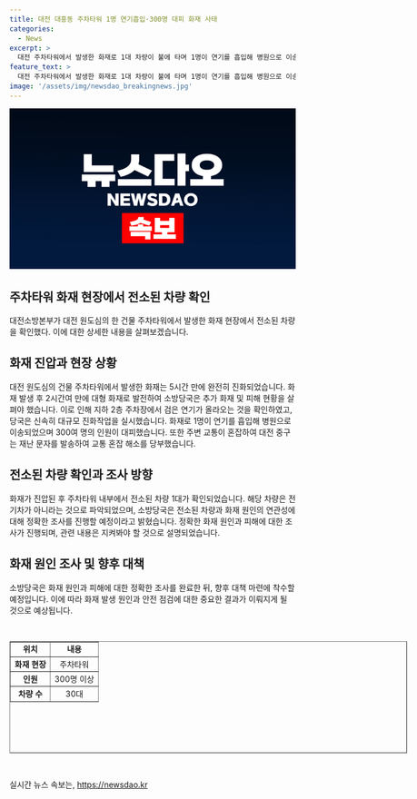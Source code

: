 ```yaml
---
title: 대전 대흥동 주차타워 1명 연기흡입·300명 대피 화재 사태
categories:
  - News
excerpt: >
  대전 주차타워에서 발생한 화재로 1대 차량이 불에 타며 1명이 연기를 흡입해 병원으로 이송됐다. 소방당국은 화재 원인과 전소된 차량의 연관성을 조사 중이며, 경찰도 수사에 착수했다. 건물 근처 교통이 혼잡한 가운데, 정확한 피해와 원인 조사를 위해 노력 중이다. (150자)
feature_text: >
  대전 주차타워에서 발생한 화재로 1대 차량이 불에 타며 1명이 연기를 흡입해 병원으로 이송됐다. 소방당국은 화재 원인과 전소된 차량의 연관성을 조사 중이며, 경찰도 수사에 착수했다. 건물 근처 교통이 혼잡한 가운데, 정확한 피해와 원인 조사를 위해 노력 중이다. (150자)
image: '/assets/img/newsdao_breakingnews.jpg'
---
```


<p><img src="/assets/img/newsdao_breakingnews.jpg" alt="flaretime 속보" /></p>

<h2 data-ke-size="size26"><b>주차타워 화재 현장에서 전소된 차량 확인</b></h2>

<p data-ke-size="size16">대전소방본부가 대전 원도심의 한 건물 주차타워에서 발생한 화재 현장에서 전소된 차량을 확인했다. 이에 대한 상세한 내용을 살펴보겠습니다.</p>

<h2 data-ke-size="size24"><b>화재 진압과 현장 상황</b></h2>

<p data-ke-size="size16">대전 원도심의 건물 주차타워에서 발생한 화재는 5시간 만에 완전히 진화되었습니다. 화재 발생 후 2시간여 만에 대형 화재로 발전하여 소방당국은 추가 화재 및 피해 현황을 살펴야 했습니다. 이로 인해 지하 2층 주차장에서 검은 연기가 올라오는 것을 확인하였고, 당국은 신속히 대규모 진화작업을 실시했습니다. 화재로 1명이 연기를 흡입해 병원으로 이송되었으며 300여 명의 인원이 대피했습니다. 또한 주변 교통이 혼잡하여 대전 중구는 재난 문자를 발송하여 교통 혼잡 해소를 당부했습니다.</p>

<h2 data-ke-size="size24"><b>전소된 차량 확인과 조사 방향</b></h2>

<p data-ke-size="size16">화재가 진압된 후 주차타워 내부에서 전소된 차량 1대가 확인되었습니다. 해당 차량은 전기차가 아니라는 것으로 파악되었으며, 소방당국은 전소된 차량과 화재 원인의 연관성에 대해 정확한 조사를 진행할 예정이라고 밝혔습니다. 정확한 화재 원인과 피해에 대한 조사가 진행되며, 관련 내용은 지켜봐야 할 것으로 설명되었습니다.</p>

<h2 data-ke-size="size24"><b>화재 원인 조사 및 향후 대책</b></h2>

<p data-ke-size="size16">소방당국은 화재 원인과 피해에 대한 정확한 조사를 완료한 뒤, 향후 대책 마련에 착수할 예정입니다. 이에 따라 화재 발생 원인과 안전 점검에 대한 중요한 결과가 이뤄지게 될 것으로 예상됩니다.</p>

<p data-ke-size="size16">&nbsp;</p>

<table style="width: 700px; height: 197px;" border="1">
<tbody>
<tr>
<td style="text-align: center; height: 17px;"><b>위치</b></td>
<td style="text-align: center; height: 17px;"><b>내용</b></td>
</tr>
<tr>
<td style="text-align: center; height: 17px;"><b>화재 현장</b></td>
<td style="text-align: center; height: 17px;">주차타워</td>
</tr>
<tr>
<td style="text-align: center; height: 17px;"><b>인원</b></td>
<td style="text-align: center; height: 17px;">300명 이상</td>
</tr>
<tr>
<td style="text-align: center; height: 17px;"><b>차량 수</b></td>
<td style="text-align: center; height: 17px;">30대</td>
</tr>
</tbody>
</table>

<p data-ke-size="size16">&nbsp;</p>
실시간 뉴스 속보는, <a href="https://newsdao.kr" rel="dofollow">https://newsdao.kr</a>


